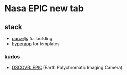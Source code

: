 # Nasa EPIC new tab

## stack
- [parceljs](https://parceljs.org/) for building
- [hyperapp](https://github.com/hyperapp/hyperapp) for templates

### kudos
- [DSCOVR: EPIC](https://epic.gsfc.nasa.gov/) (Earth Polychromatic Imaging Camera)
